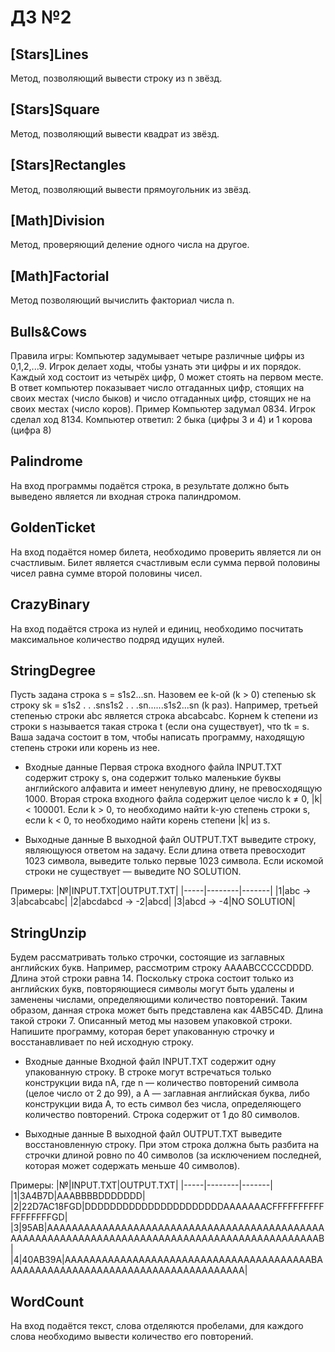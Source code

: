 # ДЗ №2
## [Stars]Lines
Метод, позволяющий вывести строку из n звёзд.

## [Stars]Square
Метод, позволяющий вывести квадрат из звёзд.

## [Stars]Rectangles
Метод, позволяющий вывести прямоугольник из звёзд.

## [Math]Division
Метод, проверяющий деление одного числа на другое.

## [Math]Factorial
Метод позволяющий вычислить факториал числа n.

## Bulls&Cows
Правила игры:
Компьютер задумывает четыре различные цифры из 0,1,2,...9. Игрок делает ходы, чтобы узнать эти цифры и их порядок.
Каждый ход состоит из четырёх цифр, 0 может стоять на первом месте.
В ответ компьютер показывает число отгаданных цифр, стоящих на своих местах (число быков) и число отгаданных цифр, стоящих не на своих местах (число коров).
Пример
Компьютер задумал 0834.
Игрок сделал ход 8134.
Компьютер ответил: 2 быка (цифры 3 и 4) и 1 корова (цифра 8)

## Palindrome
На вход программы подаётся строка, в результате должно быть выведено является ли входная строка палиндромом.

## GoldenTicket
На вход подаётся номер билета, необходимо проверить является ли он счастливым.
Билет является счастливым если сумма первой половины чисел равна сумме второй половины чисел.

## CrazyBinary
На вход подаётся строка из нулей и единиц, необходимо посчитать максимальное количество подряд идущих нулей.

## StringDegree
Пусть задана строка s = s1s2...sn. Назовем ее k-ой (k > 0) степенью sk строку sk = s1s2 . . .sns1s2 . . .sn......s1s2...sn (k раз). Например, третьей степенью строки abc является строка abcabcabc.
Корнем k степени из строки s называется такая строка t (если она существует), что tk = s.
Ваша задача состоит в том, чтобы написать программу, находящую степень строки или корень из нее.

- Входные данные
Первая строка входного файла INPUT.TXT содержит строку s, она содержит только маленькие буквы английского алфавита и имеет ненулевую длину, не превосходящую 1000.
Вторая строка входного файла содержит целое число k ≠ 0, |k| < 100001. Если k > 0, то необходимо найти k-ую степень строки s, если k < 0, то необходимо найти корень степени |k| из s.

- Выходные данные
В выходной файл OUTPUT.TXT выведите строку, являющуюся ответом на задачу. Если длина ответа превосходит 1023 символа, выведите только первые 1023 символа. Если искомой строки не существует — выведите NO SOLUTION.

Примеры:
|№|INPUT.TXT|OUTPUT.TXT|
|-----|--------|-------|
|1|abc -> 3|abcabcabc|
|2|abcdabcd -> -2|abcd|
|3|abcd -> -4|NO SOLUTION|

## StringUnzip
Будем рассматривать только строчки, состоящие из заглавных английских букв. Например, рассмотрим строку AAAABCCCCCDDDD. Длина этой строки равна 14. Поскольку строка состоит только из английских букв, повторяющиеся символы могут быть удалены и заменены числами, определяющими количество повторений. Таким образом, данная строка может быть представлена как 4AB5C4D. Длина такой строки 7. Описанный метод мы назовем упаковкой строки.
Напишите программу, которая берет упакованную строчку и восстанавливает по ней исходную строку.

- Входные данные
Входной файл INPUT.TXT содержит одну упакованную строку. В строке могут встречаться только конструкции вида nA, где n — количество повторений символа (целое число от 2 до 99), а A — заглавная английская буква, либо конструкции вида A, то есть символ без числа, определяющего количество повторений. Строка содержит от 1 до 80 символов.

- Выходные данные
В выходной файл OUTPUT.TXT выведите восстановленную строку. При этом строка должна быть разбита на строчки длиной ровно по 40 символов (за исключением последней, которая может содержать меньше 40 символов).

Примеры:
|№|INPUT.TXT|OUTPUT.TXT|
|-----|--------|-------|
|1|3A4B7D|AAABBBBDDDDDDD|
|2|22D7AC18FGD|DDDDDDDDDDDDDDDDDDDDDDAAAAAAACFFFFFFFFFFFFFFFFFFGD|
|3|95AB|AAAAAAAAAAAAAAAAAAAAAAAAAAAAAAAAAAAAAAAAAAAAAAAAAAAAAAAAAAAAAAAAAAAAAAAAAAAAAAAAAAAAAAAAAAAAAAAB|
|4|40AB39A|AAAAAAAAAAAAAAAAAAAAAAAAAAAAAAAAAAAAAAAABAAAAAAAAAAAAAAAAAAAAAAAAAAAAAAAAAAAAAAA|

## WordCount
На вход подаётся текст, слова отделяются пробелами, для каждого слова необходимо вывести количество его повторений.